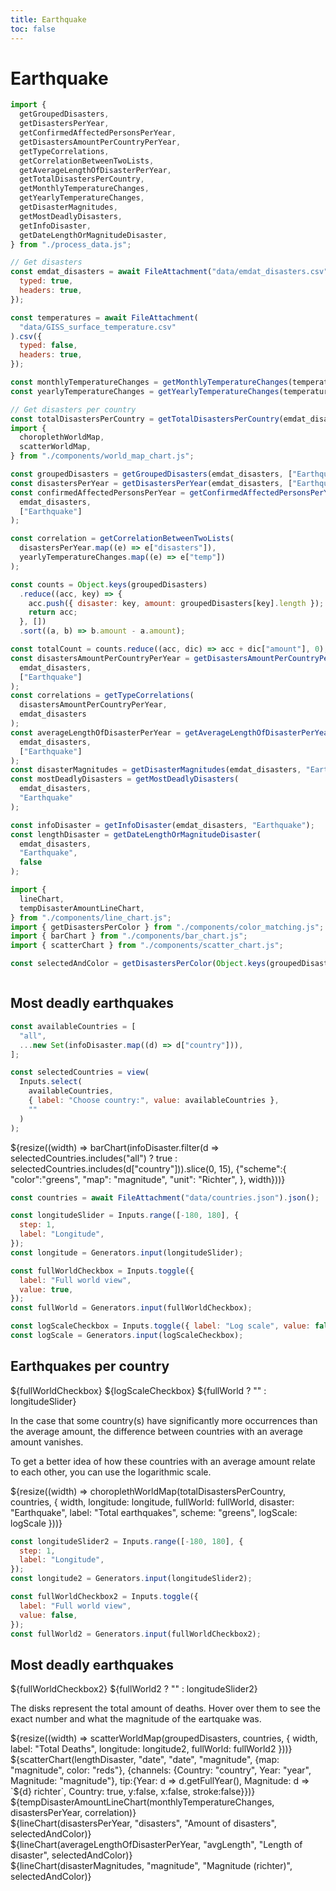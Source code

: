 ```yaml
---
title: Earthquake
toc: false
---
```


# Earthquake

<!-- Load and transform the data -->
<style>
.hero {
display: flex;
flex-direction: column;
align-items: center;
font-family: var(--sans-serif);
margin: 4rem 0 8rem;
text-wrap: balance;
text-align: center;
}

.hero h1 {
margin: 2rem 0;
max-width: none;
font-size: 14vw;
font-weight: 900;
line-height: 1;
background: linear-gradient(30deg, var(--theme-foreground-focus), currentColor);
-webkit-background-clip: text;
-webkit-text-fill-color: transparent;
background-clip: text;
}

.hero h2 {
margin: 0;
max-width: 34em;
font-size: 20px;
font-style: initial;
font-weight: 500;
line-height: 1.5;
color: var(--theme-foreground-muted);
}

@media (min-width: 640px) {
.hero h1 {
font-size: 90px;
}
}

</style>

```js
import {
  getGroupedDisasters,
  getDisastersPerYear,
  getConfirmedAffectedPersonsPerYear,
  getDisastersAmountPerCountryPerYear,
  getTypeCorrelations,
  getCorrelationBetweenTwoLists,
  getAverageLengthOfDisasterPerYear,
  getTotalDisastersPerCountry,
  getMonthlyTemperatureChanges,
  getYearlyTemperatureChanges,
  getDisasterMagnitudes,
  getMostDeadlyDisasters,
  getInfoDisaster,
  getDateLengthOrMagnitudeDisaster,
} from "./process_data.js";

// Get disasters
const emdat_disasters = await FileAttachment("data/emdat_disasters.csv").csv({
  typed: true,
  headers: true,
});

const temperatures = await FileAttachment(
  "data/GISS_surface_temperature.csv"
).csv({
  typed: false,
  headers: true,
});

const monthlyTemperatureChanges = getMonthlyTemperatureChanges(temperatures);
const yearlyTemperatureChanges = getYearlyTemperatureChanges(temperatures);

// Get disasters per country
const totalDisastersPerCountry = getTotalDisastersPerCountry(emdat_disasters);
import {
  choroplethWorldMap,
  scatterWorldMap,
} from "./components/world_map_chart.js";

const groupedDisasters = getGroupedDisasters(emdat_disasters, ["Earthquake"]);
const disastersPerYear = getDisastersPerYear(emdat_disasters, ["Earthquake"]);
const confirmedAffectedPersonsPerYear = getConfirmedAffectedPersonsPerYear(
  emdat_disasters,
  ["Earthquake"]
);

const correlation = getCorrelationBetweenTwoLists(
  disastersPerYear.map((e) => e["disasters"]),
  yearlyTemperatureChanges.map((e) => e["temp"])
);

const counts = Object.keys(groupedDisasters)
  .reduce((acc, key) => {
    acc.push({ disaster: key, amount: groupedDisasters[key].length });
    return acc;
  }, [])
  .sort((a, b) => b.amount - a.amount);

const totalCount = counts.reduce((acc, dic) => acc + dic["amount"], 0);
const disastersAmountPerCountryPerYear = getDisastersAmountPerCountryPerYear(
  emdat_disasters,
  ["Earthquake"]
);
const correlations = getTypeCorrelations(
  disastersAmountPerCountryPerYear,
  emdat_disasters
);
const averageLengthOfDisasterPerYear = getAverageLengthOfDisasterPerYear(
  emdat_disasters,
  ["Earthquake"]
);
const disasterMagnitudes = getDisasterMagnitudes(emdat_disasters, "Earthquake");
const mostDeadlyDisasters = getMostDeadlyDisasters(
  emdat_disasters,
  "Earthquake"
);

const infoDisaster = getInfoDisaster(emdat_disasters, "Earthquake");
const lengthDisaster = getDateLengthOrMagnitudeDisaster(
  emdat_disasters,
  "Earthquake",
  false
);
```

```js
import {
  lineChart,
  tempDisasterAmountLineChart,
} from "./components/line_chart.js";
import { getDisastersPerColor } from "./components/color_matching.js";
import { barChart } from "./components/bar_chart.js";
import { scatterChart } from "./components/scatter_chart.js";
```

```js
const selectedAndColor = getDisastersPerColor(Object.keys(groupedDisasters));
```

```js

```

## Most deadly earthquakes

```js
const availableCountries = [
  "all",
  ...new Set(infoDisaster.map((d) => d["country"])),
];

const selectedCountries = view(
  Inputs.select(
    availableCountries,
    { label: "Choose country:", value: availableCountries },
    ""
  )
);
```

<div>
    <div>
        ${resize((width) => barChart(infoDisaster.filter(d => selectedCountries.includes("all") ? true : selectedCountries.includes(d["country"])).slice(0, 15),
            {"scheme":{
                "color":"greens",
                "map": "magnitude",
                "unit": "Richter",
            }, width}))}
    </div>
</div>

```js
const countries = await FileAttachment("data/countries.json").json();

const longitudeSlider = Inputs.range([-180, 180], {
  step: 1,
  label: "Longitude",
});
const longitude = Generators.input(longitudeSlider);

const fullWorldCheckbox = Inputs.toggle({
  label: "Full world view",
  value: true,
});
const fullWorld = Generators.input(fullWorldCheckbox);

const logScaleCheckbox = Inputs.toggle({ label: "Log scale", value: false });
const logScale = Generators.input(logScaleCheckbox);
```

## Earthquakes per country

<div class="grid grid-cols-2">
    <div>
        ${fullWorldCheckbox}
        ${logScaleCheckbox}
        ${fullWorld ? "" : longitudeSlider}
        <p>In the case that some country(s) have significantly more occurrences than the average amount, the difference between countries with an average amount vanishes. </p>
        <p>To get a better idea of how these countries with an average amount relate to each other, you can use the logarithmic scale.</p>
    </div>
    <div class="">
        ${resize((width) => choroplethWorldMap(totalDisastersPerCountry, countries, {
            width, 
            longitude: longitude,
            fullWorld: fullWorld,
            disaster: "Earthquake",
            label: "Total earthquakes",
            scheme: "greens",
            logScale: logScale
        }))}
    </div>
</div>

```js
const longitudeSlider2 = Inputs.range([-180, 180], {
  step: 1,
  label: "Longitude",
});
const longitude2 = Generators.input(longitudeSlider2);

const fullWorldCheckbox2 = Inputs.toggle({
  label: "Full world view",
  value: false,
});
const fullWorld2 = Generators.input(fullWorldCheckbox2);
```

## Most deadly earthquakes

<div class="grid grid-cols-2">
    <div>
        ${fullWorldCheckbox2}
        ${fullWorld2 ? "" : longitudeSlider2}
        <p>The disks represent the total amount of deaths. Hover over them to see the exact number and what the magnitude of the eartquake was.</p>
    </div>
    <div>
        ${resize((width) => scatterWorldMap(groupedDisasters, countries, {
            width, 
            label: "Total Deaths", 
            longitude: longitude2, 
            fullWorld: fullWorld2
        }))}
    </div>
</div>

<div class="grid grid-cols-2">
    <div class="card">
      ${scatterChart(lengthDisaster, "date", "date", "magnitude", {map: "magnitude", color: "reds"}, {channels: {Country: "country", Year: "year", Magnitude: "magnitude"}, tip:{Year: d => d.getFullYear(), Magnitude: d => `${d} richter`, Country: true, y:false, x:false, stroke:false}})}
    </div>
</div

<div class="grid" style="grid-auto-rows: 600px;">
  <div class="card">
    ${tempDisasterAmountLineChart(monthlyTemperatureChanges, disastersPerYear, correlation)}
  </div>
</div>

<div class="grid grid-cols-2">
    <div class="card">
        ${lineChart(disastersPerYear, "disasters", "Amount of disasters", selectedAndColor)}
    </div>
</div>

<div class="grid grid-cols-2" style="grid-auto-rows: 600px;">
  <div class="card">
    ${lineChart(averageLengthOfDisasterPerYear, "avgLength", "Length of disaster", selectedAndColor)}
  </div>
</div>

<div class="grid grid-cols-2" style="grid-auto-rows: 600px;">
  <div class="card">
    ${lineChart(disasterMagnitudes, "magnitude", "Magnitude (richter)", selectedAndColor)}
  </div>
</div>

